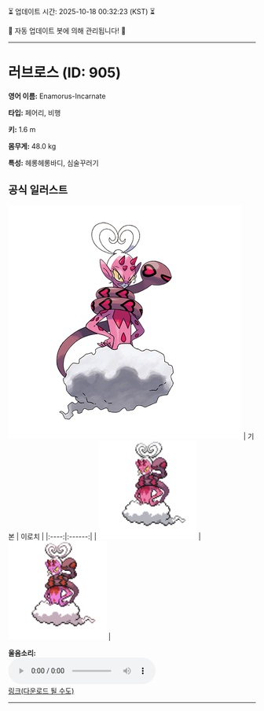 
⏳ 업데이트 시간: 2025-10-18 00:32:23 (KST) ⏳

🤖 자동 업데이트 봇에 의해 관리됩니다! 🤖

---

# 러브로스 (ID: 905)
**영어 이름:** Enamorus-Incarnate

**타입:** 페어리, 비행

**키:** 1.6 m

**몸무게:** 48.0 kg

**특성:** 헤롱헤롱바디, 심술꾸러기

## 공식 일러스트
![](https://raw.githubusercontent.com/PokeAPI/sprites/master/sprites/pokemon/other/official-artwork/905.png)
| 기본 | 이로치 |
|:----:|:------:|
| <img src="https://raw.githubusercontent.com/PokeAPI/sprites/master/sprites/pokemon/905.png" width="200"> | <img src="https://raw.githubusercontent.com/PokeAPI/sprites/master/sprites/pokemon/shiny/905.png" width="200"> |

**울음소리:**<br><audio controls src="https://raw.githubusercontent.com/PokeAPI/cries/main/cries/pokemon/latest/905.ogg"></audio><br> [링크(다운로드 될 수도)](https://raw.githubusercontent.com/PokeAPI/cries/main/cries/pokemon/latest/905.ogg)


---
